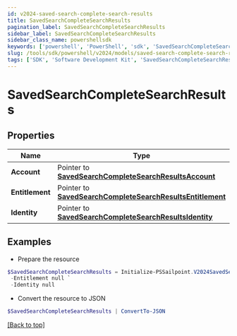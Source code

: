 ```yaml
---
id: v2024-saved-search-complete-search-results
title: SavedSearchCompleteSearchResults
pagination_label: SavedSearchCompleteSearchResults
sidebar_label: SavedSearchCompleteSearchResults
sidebar_class_name: powershellsdk
keywords: ['powershell', 'PowerShell', 'sdk', 'SavedSearchCompleteSearchResults', 'V2024SavedSearchCompleteSearchResults'] 
slug: /tools/sdk/powershell/v2024/models/saved-search-complete-search-results
tags: ['SDK', 'Software Development Kit', 'SavedSearchCompleteSearchResults', 'V2024SavedSearchCompleteSearchResults']
---
```



# SavedSearchCompleteSearchResults

## Properties

Name | Type | Description | Notes
------------ | ------------- | ------------- | -------------
**Account** |  Pointer to [**SavedSearchCompleteSearchResultsAccount**](saved-search-complete-search-results-account) |  | [optional] 
**Entitlement** |  Pointer to [**SavedSearchCompleteSearchResultsEntitlement**](saved-search-complete-search-results-entitlement) |  | [optional] 
**Identity** |  Pointer to [**SavedSearchCompleteSearchResultsIdentity**](saved-search-complete-search-results-identity) |  | [optional] 

## Examples

- Prepare the resource
```powershell
$SavedSearchCompleteSearchResults = Initialize-PSSailpoint.V2024SavedSearchCompleteSearchResults  -Account null `
 -Entitlement null `
 -Identity null
```

- Convert the resource to JSON
```powershell
$SavedSearchCompleteSearchResults | ConvertTo-JSON
```


[[Back to top]](#) 

